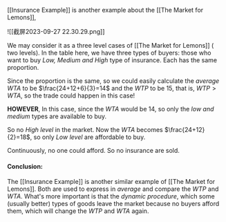 [[Insurance Example]] is another example about the [[The Market for Lemons]], 

![[截屏2023-09-27 22.30.29.png]]


We may consider it as a three level cases of [[The Market for Lemons]] ( two levels). In the table here, we have three types of buyers: those who want to buy *Low, Medium and High* type of insurance. Each has the same proportion.

Since the proportion is the same, so we could easily calculate the *average* $WTA$ to be $\frac{24+12+6}{3}=14$ and the $WTP$ to be $15$, that is, $WTP>WTA$, so the trade could happen in this case!

**HOWEVER**, In this case, since the $WTA$ would be $14$, so only the *low and medium* types are available to buy.

So no *High level* in the market. Now the $WTA$ becomes $\frac{24+12}{2}=18$, so only *Low level* are affordable to buy. 

Continuously, no one could afford. So no insurance are sold.

#### Conclusion:

The [[Insurance Example]] is another similar example of [[The Market for Lemons]]. Both are used to express in *average* and compare the $WTP$ and $WTA$. What's more important is that the *dynamic procedure*, which some (usually better) types of goods leave the market because no buyers afford them, which will change the $WTP$ and $WTA$ again.

